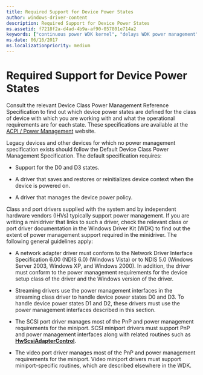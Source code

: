 ```yaml
---
title: Required Support for Device Power States
author: windows-driver-content
description: Required Support for Device Power States
ms.assetid: f7218f2a-d4ad-4b9a-af90-057801e714a2
keywords: ["continuous power WDK kernel", "delays WDK power management", "device power states WDK kernel", "hardware WDK power management", "legacy power management WDK kernel", "class drivers WDK power management", "port drivers WDK power management"]
ms.date: 06/16/2017
ms.localizationpriority: medium
---
```


# Required Support for Device Power States





Consult the relevant Device Class Power Management Reference Specification to find out which device power states are defined for the class of device with which you are working with and what the operational requirements are for each state. These specifications are available at the [ACPI / Power Management](http://go.microsoft.com/fwlink/p/?linkid=57185) website.

Legacy devices and other devices for which no power management specification exists should follow the Default Device Class Power Management Specification. The default specification requires:

-   Support for the D0 and D3 states.

-   A driver that saves and restores or reinitializes device context when the device is powered on.

-   A driver that manages the device power policy.

Class and port drivers supplied with the system and by independent hardware vendors (IHVs) typically support power management. If you are writing a minidriver that links to such a driver, check the relevant class or port driver documentation in the Windows Driver Kit (WDK) to find out the extent of power management support required in the minidriver. The following general guidelines apply:

-   A network adapter driver must conform to the Network Driver Interface Specification 6.00 (NDIS 6.0) (Windows Vista) or to NDIS 5.0 (Windows Server 2003, Windows XP, and Windows 2000). In addition, the driver must conform to the power management requirements for the device setup class of the driver and the Windows version of the driver.

-   Streaming drivers use the power management interfaces in the streaming class driver to handle device power states D0 and D3. To handle device power states D1 and D2, these drivers must use the power management interfaces described in this section.

-   The SCSI port driver manages most of the PnP and power management requirements for the miniport. SCSI miniport drivers must support PnP and power management interfaces along with related routines such as [**HwScsiAdapterControl**](https://msdn.microsoft.com/library/windows/hardware/ff557274).

-   The video port driver manages most of the PnP and power management requirements for the miniport. Video miniport drivers must support miniport-specific routines, which are described elsewhere in the WDK.

 

 




